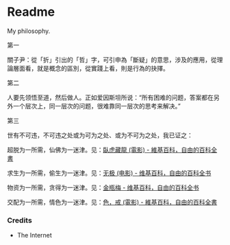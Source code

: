 # Readme
My philosophy.

第一

關子尹：從「折」引出的「哲」字，可引申為「斷疑」的意思，涉及的應用，從理論層面看，就是概念的區別，從實踐上看，則是行為的抉擇。

第二

人要先领悟至道，然后做人。正如爱因斯坦所说：“所有困难的问题，答案都在另外一个层次上，同一层次的问题，很难靠同一层次的思考来解决。”

第三

世有不可违，不可违之处或为可为之处、或为不可为之处，我已证之：

超脱为一所需，仙佛为一迷津。见：[臥虎藏龍 (電影) - 維基百科，自由的百科全書](https://zh.wikipedia.org/zh-tw/臥虎藏龍_(電影))

求生为一所需，偷生为一迷津。见：[无极 (电影) - 维基百科，自由的百科全书](https://zh.wikipedia.org/zh-cn/无极_(电影))

物资为一所需，贪得为一迷津。见：[金瓶梅 - 维基百科，自由的百科全书](https://zh.wikipedia.org/zh-cn/金瓶梅)

交配为一所需，情色为一迷津。见：[色，戒 (電影) - 維基百科，自由的百科全書](https://zh.wikipedia.org/zh-tw/色，戒_(電影))

### Credits
- The Internet

